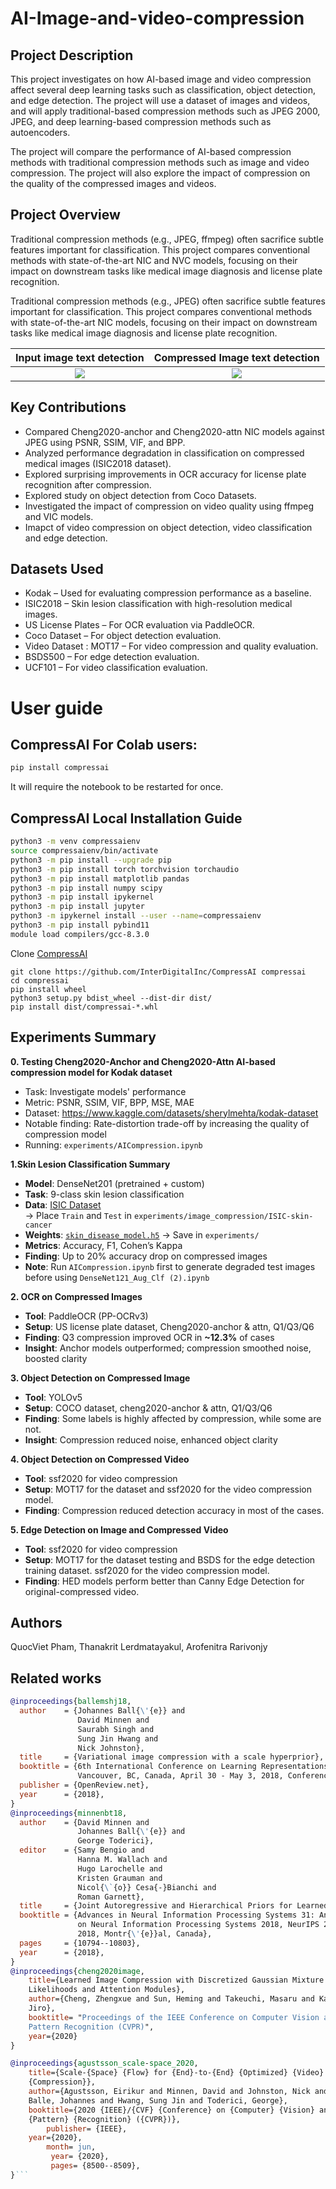 # AI-Image-and-video-compression
## Project Description
This project investigates on how AI-based image and video compression affect several deep learning tasks such as classification, object detection, and edge detection. The project will use a dataset of images and videos, and will apply traditional-based compression methods such as JPEG 2000, JPEG, and deep learning-based compression methods such as autoencoders. 

The project will compare the performance of AI-based compression methods with traditional compression methods such as image and video compression. The project will also explore the impact of compression on the quality of the compressed images and videos.

## Project Overview

Traditional compression methods (e.g., JPEG, ffmpeg) often sacrifice subtle features important for classification. This project compares conventional methods with state-of-the-art NIC and NVC models, focusing on their impact on downstream tasks like medical image diagnosis and license plate recognition.

Traditional compression methods (e.g., JPEG) often sacrifice subtle features important for classification. This project compares conventional methods with state-of-the-art NIC models, focusing on their impact on downstream tasks like medical image diagnosis and license plate recognition.

**Input image text detection**            |  **Compressed Image text detection**
:-------------------------:|:-------------------------:
![](https://github.com/ay-tishka/Impact-of-NIC-on-image-classification/blob/main/experiments/license%20analysis/uncomp_better_1.png)   |  ![](https://github.com/ay-tishka/Impact-of-NIC-on-image-classification/blob/main/experiments/license%20analysis/comp_worse_1.png)


## Key Contributions
- Compared Cheng2020-anchor and Cheng2020-attn NIC models against JPEG using PSNR, SSIM, VIF, and BPP.
- Analyzed performance degradation in classification on compressed medical images (ISIC2018 dataset).
- Explored surprising improvements in OCR accuracy for license plate recognition after compression.
- Explored study on object detection from Coco Datasets.
- Investigated the impact of compression on video quality using ffmpeg and VIC models.
- Imapct of video compression on object detection, video classification and edge detection.

## Datasets Used
- Kodak – Used for evaluating compression performance as a baseline.
- ISIC2018 – Skin lesion classification with high-resolution medical images.
- US License Plates – For OCR evaluation via PaddleOCR.
- Coco Dataset – For object detection evaluation.
- Video Dataset : MOT17 – For video compression and quality evaluation.
- BSDS500 – For edge detection evaluation.
- UCF101 – For video classification evaluation.
# User guide

## CompressAI For Colab users:
```bash
pip install compressai
```
It will require the notebook to be restarted for once.

## CompressAI Local Installation Guide

```bash
python3 -m venv compressaienv
source compressaienv/bin/activate
python3 -m pip install --upgrade pip
python3 -m pip install torch torchvision torchaudio
python3 -m pip install matplotlib pandas
python3 -m pip install numpy scipy
python3 -m pip install ipykernel
python3 -m pip install jupyter
python3 -m ipykernel install --user --name=compressaienv
python3 -m pip install pybind11
module load compilers/gcc-8.3.0
```

Clone [CompressAI](https://github.com/InterDigitalInc/CompressAI) 
```
git clone https://github.com/InterDigitalInc/CompressAI compressai
cd compressai
pip install wheel
python3 setup.py bdist_wheel --dist-dir dist/
pip install dist/compressai-*.whl
```


## Experiments Summary
**0. Testing Cheng2020-Anchor and Cheng2020-Attn AI-based compression model for Kodak dataset**
- Task: Investigate models' performance
- Metric: PSNR, SSIM, VIF, BPP, MSE, MAE
- Dataset: https://www.kaggle.com/datasets/sherylmehta/kodak-dataset
- Notable finding: Rate-distortion trade-off by increasing the quality of compression model
- Running: `experiments/AICompression.ipynb`
  
**1.Skin Lesion Classification Summary**

- **Model**: DenseNet201 (pretrained + custom)
- **Task**: 9-class skin lesion classification
- **Data**: [ISIC Dataset](https://www.kaggle.com/datasets/nodoubttome/skin-cancer9-classesisic/data)  
  → Place `Train` and `Test` in `experiments/image_compression/ISIC-skin-cancer`
- **Weights**: [`skin_disease_model.h5`](https://www.kaggle.com/code/muhammadsamarshehzad/skin-cancer-classification-densenet201-99-acc/output) → Save in `experiments/`
- **Metrics**: Accuracy, F1, Cohen’s Kappa
- **Finding**: Up to 20% accuracy drop on compressed images
- **Note**: Run `AICompression.ipynb` first to generate degraded test images before using `DenseNet121_Aug_Clf (2).ipynb`


<!---
- Classifier: DenseNet201 (pretrained and custom-trained)
- Task: Skin lesion classification (9-class)
- Datasets: https://www.kaggle.com/datasets/nodoubttome/skin-cancer9-classesisic/data

  Make sure that Test and Train directories lie in `experiments/image_compression/ISIC-skin-cancer`
- Pretrained model for test in `experiments/AICompression.ipynb`: https://www.kaggle.com/code/muhammadsamarshehzad/skin-cancer-classification-densenet201-99-acc/output

  Make sure downloaded `skin_disease_model.h5` file lies in `experiments` directory.
- Metric: Accuracy, F1 score, Cohen’s Kappa
- Notable finding: Up to 20% drop in accuracy on compressed images vs original
- Remark: In order to run notebook `experiments/image_classification/DenseNet121_Aug_Clf (2).ipynb`, first run through Experiment 2 in `experiments/AICompression.ipynb` in order to generate degraded test images. Those images will lie in specific folder `decompressed` inside each label folder of test dataset.
-->



**2. OCR on Compressed Images**

- **Tool**: PaddleOCR (PP-OCRv3)
- **Setup**: US license plate dataset, Cheng2020-anchor & attn, Q1/Q3/Q6
- **Finding**: Q3 compression improved OCR in **~12.3%** of cases
- **Insight**: Anchor models outperformed; compression smoothed noise, boosted clarity

**3. Object Detection on Compressed Image**

- **Tool**: YOLOv5
- **Setup**: COCO dataset, cheng2020-anchor & attn, Q1/Q3/Q6
- **Finding**: Some labels is highly affected by compression, while some are not.
- **Insight**: Compression reduced noise, enhanced object clarity

**4. Object Detection on Compressed Video**
- **Tool**: ssf2020 for video compression
- **Setup**: MOT17 for the dataset and ssf2020 for the video compression model.
- **Finding**: Compression reduced detection accuracy in most of the cases.


**5. Edge Detection on Image and Compressed Video**
- **Tool**: ssf2020 for video compression
- **Setup**: MOT17 for the dataset testing and BSDS for the edge detection training dataset. ssf2020 for the video compression model.
- **Finding**: HED models perform better than Canny Edge Detection for original-compressed video.


## Authors
QuocViet Pham, Thanakrit Lerdmatayakul, Arofenitra Rarivonjy


## Related works
```bibtex
@inproceedings{ballemshj18,
  author    = {Johannes Ball{\'{e}} and
               David Minnen and
               Saurabh Singh and
               Sung Jin Hwang and
               Nick Johnston},
  title     = {Variational image compression with a scale hyperprior},
  booktitle = {6th International Conference on Learning Representations, {ICLR} 2018,
               Vancouver, BC, Canada, April 30 - May 3, 2018, Conference Track Proceedings},
  publisher = {OpenReview.net},
  year      = {2018},
}
@inproceedings{minnenbt18,
  author    = {David Minnen and
               Johannes Ball{\'{e}} and
               George Toderici},
  editor    = {Samy Bengio and
               Hanna M. Wallach and
               Hugo Larochelle and
               Kristen Grauman and
               Nicol{\`{o}} Cesa{-}Bianchi and
               Roman Garnett},
  title     = {Joint Autoregressive and Hierarchical Priors for Learned Image Compression},
  booktitle = {Advances in Neural Information Processing Systems 31: Annual Conference
               on Neural Information Processing Systems 2018, NeurIPS 2018, 3-8 December
               2018, Montr{\'{e}}al, Canada},
  pages     = {10794--10803},
  year      = {2018},
}
@inproceedings{cheng2020image,
    title={Learned Image Compression with Discretized Gaussian Mixture
    Likelihoods and Attention Modules},
    author={Cheng, Zhengxue and Sun, Heming and Takeuchi, Masaru and Katto,
    Jiro},
    booktitle= "Proceedings of the IEEE Conference on Computer Vision and
    Pattern Recognition (CVPR)",
    year={2020}
}

@inproceedings{agustsson_scale-space_2020,
    title={Scale-{Space} {Flow} for {End}-to-{End} {Optimized} {Video}
    {Compression}},
    author={Agustsson, Eirikur and Minnen, David and Johnston, Nick and
    Balle, Johannes and Hwang, Sung Jin and Toderici, George},
    booktitle={2020 {IEEE}/{CVF} {Conference} on {Computer} {Vision} and
    {Pattern} {Recognition} ({CVPR})},
        publisher= {IEEE},
    year={2020},
        month= jun,
         year= {2020},
         pages= {8500--8509},
}```
